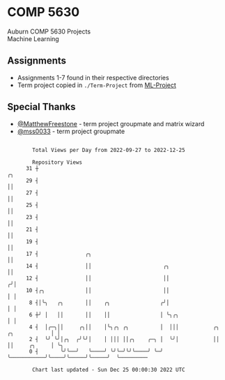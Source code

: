 # COMP 5630
Auburn COMP 5630 Projects  
Machine Learning

## Assignments
- Assignments 1-7 found in their respective directories
- Term project copied in `./Term-Project` from [ML-Project](https://github.com/wumphlett/ML-Project)

## Special Thanks
- [@MatthewFreestone](https://github.com/MatthewFreestone) - term project groupmate and matrix wizard
- [@mss0033](https://github.com/mss0033) - term project groupmate

```

        Total Views per Day from 2022-09-27 to 2022-12-25

        Repository Views
      31 ┼                                                                             ╭╮
      29 ┤                                                                             ││
      27 ┤                                                                             ││
      25 ┤                                                                             ││
      23 ┤                                                                             ││
      21 ┤                                                                             ││
      19 ┤                                                                             ││
      17 ┤               ╭╮                                                            ││
      14 ┤               ││                       ╭╮                                   ││
      12 ┤               ││                       ││                                  ╭╯│
      10 ┤╭╮             ││                       ││                                  │ │
       8 ┤│╰╮   ╭╮       ││    ╭╮                ╭╯│                                  │ │
       6 ┼╯ │   ││       ││    ││                │ ╰╮╭╮                               │ │
       4 ┤  │╭─╮││     ╭╮││    │╰╮╭╮ ╭╮          │  │││           ╭╮    ╭╮            │ │
       2 ┤  ╰╯ ╰╯│╭╮  ╭╯╰╯│    │ │││ ││╭╮    ╭─╮ │  ╰╯│           ││    ││     ╭╮     │ ╰╮
       0 ┤       ╰╯╰──╯   ╰────╯ ╰╯╰─╯╰╯╰────╯ ╰─╯    ╰───────────╯╰────╯╰─────╯╰─────╯  ╰─────────

        Chart last updated - Sun Dec 25 00:00:30 2022 UTC
        
```
